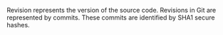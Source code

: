 Revision represents the version of the source code. Revisions in Git are represented by commits. These commits are identified by SHA1 secure hashes.